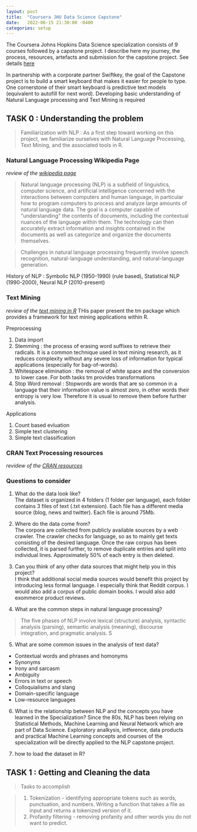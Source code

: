 ```yaml
---
layout: post
title:  "Coursera JHU Data Science Capstone"
date:   2022-06-15 21:30:00 -0400
categories: setup
---
```

The Coursera Johns Hopkins Data Science specialization consists of 9 courses followed by a capstone project. I describe here my journey, the process, resources, artefacts and submission for the capstone project. See details [here](https://www.coursera.org/learn/data-science-project)

In partnership with a corporate partner Swiftkey, the goal of the Capstone project is to build a smart keyboard that makes it easier for people to type. One cornerstone of their smart keyboard is predictive text models (equivalent to autofill for next word). Developing basic understanding of Natural Language processing and Text Mining is required

## TASK 0 : Understanding the problem

>Familiarization with NLP : As a first step toward working on this project, we familiarize ourselves with Natural Language Processing, Text Mining, and the associated tools in R. 

### Natural Language Processing Wikipedia Page
*review of the [wikipedia page](https://en.wikipedia.org/wiki/Natural_language_processing)*   
>Natural language processing (NLP) is a subfield of linguistics, computer science, and artificial intelligence concerned with the interactions between computers and human language, in particular how to program computers to process and analyze large amounts of natural language data. The goal is a computer capable of "understanding" the contents of documents, including the contextual nuances of the language within them. The technology can then accurately extract information and insights contained in the documents as well as categorize and organize the documents themselves.

>Challenges in natural language processing frequently involve speech recognition, natural-language understanding, and natural-language generation.

History of NLP : Symbolic NLP (1950-1990) (rule based), Statistical NLP (1990-2000), Neural NLP (2010-present)


### Text Mining
*review of the [text mining in R](https://www.jstatsoft.org/article/view/v025i05)*
THis paper present the tm package which provides a framework for text mining applications within R. 

Preprocessing
1. Data import
2. Stemming : the process of erasing word suffixes to retrieve their radicals. It is a common technique used in text mining research, as it reduces complexity without any severe loss of information for typical applications (especially for bag-of-words).  
3. Whitespace elimination : the removal of white space and the conversion to lower case. For both tasks tm provides transformations
4. Stop Word removal : Stopwords are words that are so common in a language that their information value is almost zero, in other words their entropy is very low. Therefore it is usual to remove them before further analysis. 

Applications
1. Count based evluation
2. Simple text clustering
3. Simple text classification


### CRAN Text Processing resources
*revidew of the [CRAN resources](https://cran.r-project.org/web/views/NaturalLanguageProcessing.html)*

### Questions to consider

1. What do the data look like?   
The dataset is organized in 4 folders (1 folder per language), each folder contains 3 files of text (.txt extension). Each file has a different media source (blog, news and twitter). Each file is around 75Mb.

2. Where do the data come from?   
The corpora are collected from publicly available sources by a web crawler. The crawler checks for language, so as to mainly get texts consisting of the desired language. Once the raw corpus has been collected, it is parsed further, to remove duplicate entries and split into individual lines. Approximately 50% of each entry is then deleted. 

3. Can you think of any other data sources that might help you in this project?   
I think that additional social media sources would benefit this project by introducing less formal language. I especially think that Reddit corpus. I would also add a corpus of public domain books. I would also add exommerce product reviews.

4. What are the common steps in natural language processing?   
>The five phases of NLP involve lexical (structure) analysis, syntactic analysis (parsing), semantic analysis (meaning), discourse integration, and pragmatic analysis. S

5. What are some common issues in the analysis of text data? 
- Contextual words and phrases and homonyms
- Synonyms
- Irony and sarcasm
- Ambiguity
- Errors in text or speech
- Colloquialisms and slang
- Domain-specific language
- Low-resource languages   

6. What is the relationship between NLP and the concepts you have learned in the Specialization? 
Since the 80s, NLP has been relying on Statistical Methods, Machine Learning and Neural Network which are part of Data Science. Exploratory analkysis, intference, data products and practical Machine Learning concepts and courses of the specialization will be directly applied to the NLP capstone project.  

7. how to load the dataset in R?



## TASK 1 : Getting and Cleaning the data

>Tasks to accomplish

>1. Tokenization - identifying appropriate tokens such as words, punctuation, and numbers. Writing a function that takes a file as input and returns a tokenized version of it.   
>2. Profanity filtering - removing profanity and other words you do not want to predict.





